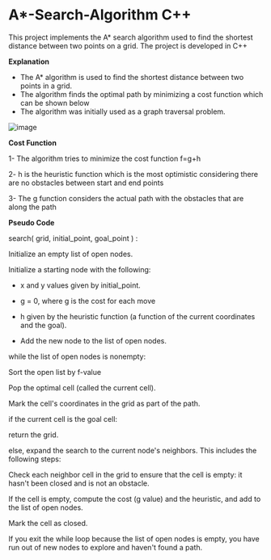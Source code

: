 # A*-Search-Algorithm C++
This project implements the A* search algorithm used to find the shortest distance between two points on a grid. The project is developed in C++

**Explanation**

- The A* algorithm is used to find the shortest distance between two points in a grid. 
- The algorithm finds the optimal path by minimizing a cost function which can be shown below
- The algorithm was initially used as a graph traversal problem. 

![image](https://user-images.githubusercontent.com/69100847/178153457-c22e3f48-295c-45a8-bd7d-dd856b513b3a.png)

**Cost Function**

1- The algorithm tries to minimize the cost function f=g+h

2- h is the heuristic function which is the most optimistic considering there are no obstacles between start and end points

3- The g function considers the actual path with the obstacles that are along the path


**Pseudo Code**

search( grid, initial_point, goal_point ) :

Initialize an empty list of open nodes.

Initialize a starting node with the following:

- x and y values given by initial_point.

- g = 0, where g is the cost for each move

- h given by the heuristic function (a function of the current coordinates and the goal).

- Add the new node to the list of open nodes.

while the list of open nodes is nonempty:

Sort the open list by f-value

Pop the optimal cell (called the current cell).

Mark the cell's coordinates in the grid as part of the path.

if the current cell is the goal cell:

return the grid.

else, expand the search to the current node's neighbors. This includes the following steps:

Check each neighbor cell in the grid to ensure that the cell is empty: it hasn't been closed and is not an obstacle.

If the cell is empty, compute the cost (g value) and the heuristic, and add to the list of open nodes.

Mark the cell as closed.

If you exit the while loop because the list of open nodes is empty, you have run out of new nodes to explore and haven't found a path.

